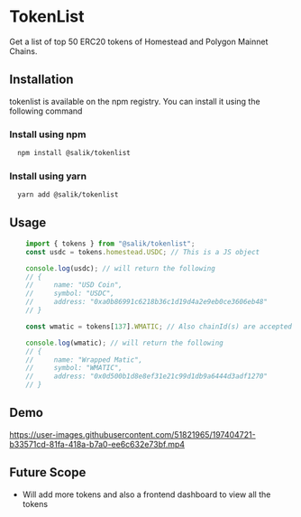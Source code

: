 # TokenList 

Get a list of top 50 ERC20 tokens of Homestead and Polygon Mainnet Chains.

## Installation
 
tokenlist is available on the npm registry. You can install it using the following command
 
### Install using npm 

```bash
  npm install @salik/tokenlist
```
### Install using yarn

```bash 
  yarn add @salik/tokenlist
``` 
## Usage

```ts
    import { tokens } from "@salik/tokenlist";
    const usdc = tokens.homestead.USDC; // This is a JS object

    console.log(usdc); // will return the following
    // {
    //     name: "USD Coin",
    //     symbol: "USDC",
    //     address: "0xa0b86991c6218b36c1d19d4a2e9eb0ce3606eb48"
    // }

    const wmatic = tokens[137].WMATIC; // Also chainId(s) are accepted 

    console.log(wmatic); // will return the following
    // {
    //     name: "Wrapped Matic",
    //     symbol: "WMATIC",
    //     address: "0x0d500b1d8e8ef31e21c99d1db9a6444d3adf1270"
    // }
```

## Demo

https://user-images.githubusercontent.com/51821965/197404721-b33571cd-81fa-418a-b7a0-ee6c632e73bf.mp4

## Future Scope
- Will add more tokens and also a frontend dashboard to view all the tokens

